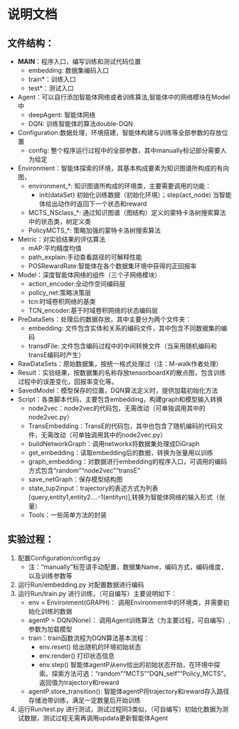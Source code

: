 说明文档
===========

文件结构：
-----------
* __MAIN__：程序入口，编写训练和测试代码位置
    - embedding: 数据集编码入口
    - train*：训练入口
    - test*：测试入口   
* Agent：可以自行添加智能体网络或者训练算法,智能体中的网络模块在Model中
    - deepAgent: 智能体网络
    - DQN: 训练智能体的算法double-DQN  
* Configuration:数据处理，环境搭建，智能体构建与训练等全部参数的存放位置
    - config: 整个程序运行过程中的全部参数，其中manually标记部分需要人为给定
* Environment：智能体探索的环境，其基本构成要素为知识图谱所构成的有向图，
    - environment_*: 知识图谱所构成的环境类，主要需要调用的功能：
        - init(dataSet) 初始化训练数据（初始化环境）；step(act_node) 当智能体给出动作时返回下一个状态和reward
    - MCTS_NSclass_*: 通过知识图谱（图结构）定义的蒙特卡洛树搜索算法中的状态类，树定义类
    - PolicyMCTS_*: 策略加强的蒙特卡洛树搜索算法
* Metric：对实验结果的评估算法
    - mAP:平均精度均值  
    - path_explain:手动查看路径的可解释性能
    - POSRewardRate:智能体在各个数据集环境中获得的正回报率   
* Model：深度智能体网络的组件（三个子网络模块）
    - action_encoder:全动作空间编码层
    - policy_net:策略决策层
    - tcn:时域卷积网络的基类
    - TCN_encoder:基于时域卷积网络的状态编码层
* PreDataSets：处理后的数据存放，其中主要分为两个文件夹：
    - embedding: 文件包含实体和关系的编码文件，其中包含不同数据集的编码
    - transdFile: 文件包含编码过程中的中间转换文件（当采用随机编码和transE编码时产生）
* RawDataSets：原始数据集，按统一格式处理过（注：M-walk作者处理）
* Result：实验结果，按数据集的名称存放tensorboardX的散点图，包含训练过程中的误差变化，回报率变化等。
* SavedModel：模型保存的位置，DQN算法定义时，提供加载初始化方法
* Script：各类脚本代码，主要包含embedding，构建graph和模型输入转换
    - node2vec：node2vec的代码包，无需改动（可单独调用其中的node2vec.py）
    - TransEmbedding：TransE的代码包，其中也包含了随机编码的代码文件，无需改动（可单独调用其中的node2vec.py）
    - buildNetworkGraph：调用networkx将数据集处理成DiGraph
    - get_embedding：读取embedding后的数据，转换为张量用以训练
    - graph_embedding：对数据进行embedding的程序入口，可调用的编码方式包含“random”“node2vec”“transE”
    - save_netGraph：保存模型结构图
    - state_tup2input：trajectory的表述方式为列表[query,entity1,entity2....-1(entityn)],转换为智能体网络的输入形式（张量）
    - Tools：一些简单方法的封装

实验过程：
-----------
1. 配置Configuration/config.py
    - 注：“manually”标签请手动配置，数据集Name，编码方式，编码维度，以及训练参数等
2. 运行Run/embedding.py 对配置数据进行编码
3. 运行Run/train.py 进行训练，（可自编写）主要说明如下：
    - env = Environment(GRAPH)： 调用Environment中的环境类，并需要初始化训练的数据
    - agentP = DQN(None)： 调用Agent训练算法（为主要过程，可自编写）,参数为加载模型  
    - train：train函数流程为DQN算法基本流程：
        - env.reset() 给出随机的环境初始状态
        - env.render() 打印状态信息
        - env.step() 智能体agentP从env给出的初始状态开始，在环境中探索。探索方法可选：“random”“MCTS”“DQN_self”“Policy_MCTS”。返回值为trajectory和reward
    - agentP.store_transition(): 智能体agentP将trajectory和reward存入路径存储池带训练，满足一定数量后开始训练
4. 运行Run/test.py 进行测试，测试过程同3类似，（可自编写）初始化数据为测试数据，测试过程无需再调用updata更新智能体Agent
